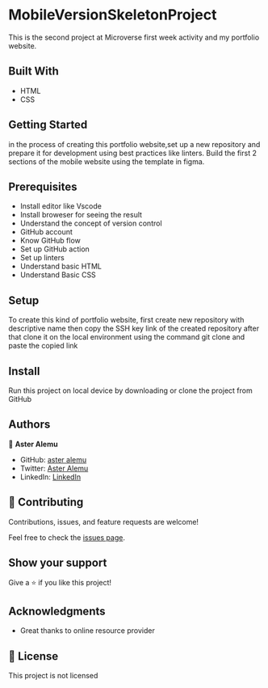 # MobileVersionSkeletonProject

This is the second project at Microverse first week activity and my portfolio website.

## Built With

- HTML 
- CSS

## Getting Started

in the process of creating this portfolio website,set up a new repository and prepare it for development using best practices like linters. Build the first 2 sections of the mobile website using the template in figma.

## Prerequisites

- Install editor like Vscode
- Install broweser for seeing the result
- Understand the concept of version control
- GitHub account
- Know GitHub flow
- Set up GitHub action
- Set up linters
- Understand basic HTML
- Understand Basic CSS

## Setup
To create this kind of portfolio website, first create new repository with descriptive name then copy the SSH key link of the created repository after that clone it on the local environment using the command git clone and paste the copied link 

## Install

Run this project on local device by downloading or clone the project from GitHub

## Authors

👤 **Aster Alemu**

- GitHub: [aster alemu](https://github.com/aster-alemu)
- Twitter: [Aster Alemu](https://twitter.com/asteralemu)
- LinkedIn: [LinkedIn](https://linkedin.com/in/aster-alemu)

## 🤝 Contributing

Contributions, issues, and feature requests are welcome!

Feel free to check the [issues page](../../issues/).

## Show your support

Give a ⭐️ if you like this project!

## Acknowledgments

- Great thanks to online resource provider 

## 📝 License

This project is not licensed